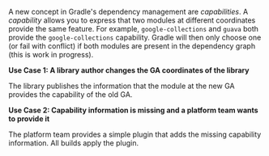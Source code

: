 A new concept in Gradle's dependency management are _capabilities_.
A _capability_ allows you to express that two modules at different coordinates provide the same feature.
For example, `google-collections` and `guava` both provide the `google-collections` capability.
Gradle will then only choose one (or fail with conflict) if both modules are present in the dependency graph (this is work in progress).

**Use Case 1: A library author changes the GA coordinates of the library**

The library publishes the information that the module at the new GA provides the capability of the old GA.

**Use Case 2: Capability information is missing and a platform team wants to provide it**

The platform team provides a simple plugin that adds the missing capability information.
All builds apply the plugin.